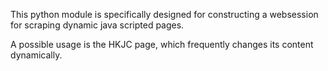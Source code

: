 This python module is specifically designed for constructing a websession for scraping dynamic java scripted pages.

A possible usage is the HKJC page, which frequently changes its content dynamically.
